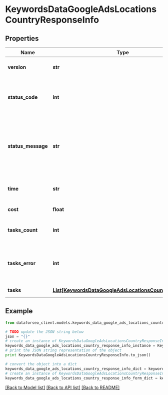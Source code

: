 # KeywordsDataGoogleAdsLocationsCountryResponseInfo


## Properties

Name | Type | Description | Notes
------------ | ------------- | ------------- | -------------
**version** | **str** | the current version of the API | [optional] 
**status_code** | **int** | general status code you can find the full list of the response codes here | [optional] 
**status_message** | **str** | general informational message you can find the full list of general informational messages here | [optional] 
**time** | **str** | total execution time, seconds | [optional] 
**cost** | **float** | total tasks cost, USD | [optional] 
**tasks_count** | **int** | the number of tasks in the tasks array | [optional] 
**tasks_error** | **int** | the number of tasks in the tasks array returned with an error | [optional] 
**tasks** | [**List[KeywordsDataGoogleAdsLocationsCountryTaskInfo]**](KeywordsDataGoogleAdsLocationsCountryTaskInfo.md) | array of tasks | [optional] 

## Example

```python
from dataforseo_client.models.keywords_data_google_ads_locations_country_response_info import KeywordsDataGoogleAdsLocationsCountryResponseInfo

# TODO update the JSON string below
json = "{}"
# create an instance of KeywordsDataGoogleAdsLocationsCountryResponseInfo from a JSON string
keywords_data_google_ads_locations_country_response_info_instance = KeywordsDataGoogleAdsLocationsCountryResponseInfo.from_json(json)
# print the JSON string representation of the object
print KeywordsDataGoogleAdsLocationsCountryResponseInfo.to_json()

# convert the object into a dict
keywords_data_google_ads_locations_country_response_info_dict = keywords_data_google_ads_locations_country_response_info_instance.to_dict()
# create an instance of KeywordsDataGoogleAdsLocationsCountryResponseInfo from a dict
keywords_data_google_ads_locations_country_response_info_form_dict = keywords_data_google_ads_locations_country_response_info.from_dict(keywords_data_google_ads_locations_country_response_info_dict)
```
[[Back to Model list]](../README.md#documentation-for-models) [[Back to API list]](../README.md#documentation-for-api-endpoints) [[Back to README]](../README.md)


